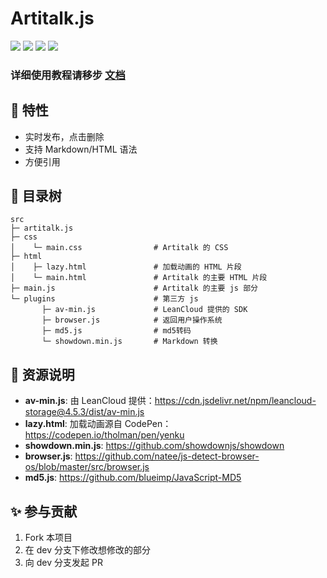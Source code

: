 # Artitalk.js

![](https://img.shields.io/github/stars/Drew233/Artitalk)
![](https://img.shields.io/npm/dm/artitalk.svg)
![](https://img.shields.io/npm/v/artitalk.svg)
![](https://img.shields.io/badge/language-JavaScript-red)

### 详细使用教程请移步 [文档](https://artitalk.js.org/)

## 👀 特性

- 实时发布，点击删除
- 支持 Markdown/HTML 语法
- 方便引用

## 📃 目录树

```
src
├─ artitalk.js
├─ css
│    └─ main.css                # Artitalk 的 CSS
├─ html
│    ├─ lazy.html               # 加载动画的 HTML 片段
│    └─ main.html               # Artitalk 的主要 HTML 片段
├─ main.js                      # Artitalk 的主要 js 部分
└─ plugins                      # 第三方 js
       ├─ av-min.js             # LeanCloud 提供的 SDK
       ├─ browser.js            # 返回用户操作系统
       ├─ md5.js                # md5转码
       └─ showdown.min.js       # Markdown 转换
```

## 🎨 资源说明

- **av-min.js**: 由 LeanCloud 提供：https://cdn.jsdelivr.net/npm/leancloud-storage@4.5.3/dist/av-min.js
- **lazy.html**: 加载动画源自 CodePen：https://codepen.io/tholman/pen/yenku
- **showdown.min.js**: https://github.com/showdownjs/showdown
- **browser.js**: https://github.com/natee/js-detect-browser-os/blob/master/src/browser.js
- **md5.js**: https://github.com/blueimp/JavaScript-MD5

## ✨ 参与贡献

1. Fork 本项目
2. 在 dev 分支下修改想修改的部分
3. 向 dev 分支发起 PR
